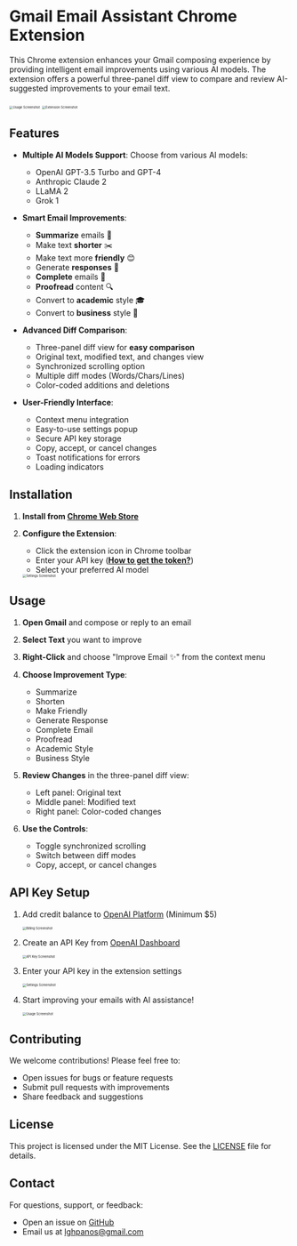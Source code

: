 # Gmail Email Assistant Chrome Extension

This Chrome extension enhances your Gmail composing experience by providing intelligent email improvements using various AI models. The extension offers a powerful three-panel diff view to compare and review AI-suggested improvements to your email text.

<img src="./README.assets/image-20241220182940746.png" alt="Usage Screenshot" style="zoom:40%;" />

<img src="./README.assets/image-20241220182313777.png" alt="Extension Screenshot" style="zoom:40%;" />

## Features

- **Multiple AI Models Support**: Choose from various AI models:
  - OpenAI GPT-3.5 Turbo and GPT-4
  - Anthropic Claude 2
  - LLaMA 2
  - Grok 1

- **Smart Email Improvements**:
  - **Summarize** emails 📝
  - Make text **shorter** ✂️
  - Make text more **friendly** 😊
  - Generate **responses** 💬
  - **Complete** emails 📧
  - **Proofread** content 🔍
  - Convert to **academic** style 🎓
  - Convert to **business** style 💼

- **Advanced Diff Comparison**:
  - Three-panel diff view for **easy comparison**
  - Original text, modified text, and changes view
  - Synchronized scrolling option
  - Multiple diff modes (Words/Chars/Lines)
  - Color-coded additions and deletions

- **User-Friendly Interface**:
  - Context menu integration
  - Easy-to-use settings popup
  - Secure API key storage
  - Copy, accept, or cancel changes
  - Toast notifications for errors
  - Loading indicators

## Installation

1. **Install from [Chrome Web Store](https://chromewebstore.google.com/detail/gmail-autocomplete/jpbpagapiifleboecbkfljelpeknlbcl)**

2. **Configure the Extension**:
   - Click the extension icon in Chrome toolbar
   - Enter your API key ([**How to get the token?**](##API-Key-Setup))
   - Select your preferred AI model

   <img src="./README.assets/image-20241220182532391.png" alt="Settings Screenshot" style="zoom:40%;" />

## Usage

1. **Open Gmail** and compose or reply to an email

2. **Select Text** you want to improve

3. **Right-Click** and choose "Improve Email ✨" from the context menu

4. **Choose Improvement Type**:
   - Summarize
   - Shorten
   - Make Friendly
   - Generate Response
   - Complete Email
   - Proofread
   - Academic Style
   - Business Style

5. **Review Changes** in the three-panel diff view:
   - Left panel: Original text
   - Middle panel: Modified text
   - Right panel: Color-coded changes

6. **Use the Controls**:
   - Toggle synchronized scrolling
   - Switch between diff modes
   - Copy, accept, or cancel changes

## API Key Setup

1. Add credit balance to [OpenAI Platform](https://platform.openai.com/settings/organization/billing/overview) (Minimum $5)

   <img src="./README.assets/5.png" alt="Billing Screenshot" style="zoom:40%;" />

2. Create an API Key from [OpenAI Dashboard](https://platform.openai.com/api-keys)

   <img src="./README.assets/4.png" alt="API Key Screenshot" style="zoom:40%;" />

3. Enter your API key in the extension settings

   <img src="./README.assets/image-20241220182532391.png" alt="Settings Screenshot" style="zoom:40%;" />

4. Start improving your emails with AI assistance!

   <img src="./README.assets/image-20241220182940746.png" alt="Usage Screenshot" style="zoom:40%;" />

## Contributing

We welcome contributions! Please feel free to:
- Open issues for bugs or feature requests
- Submit pull requests with improvements
- Share feedback and suggestions

## License

This project is licensed under the MIT License. See the [LICENSE](https://github.com/panoslin/GmailAutoComplete/blob/main/LICENSE) file for details.

## Contact

For questions, support, or feedback:
- Open an issue on [GitHub](https://github.com/panoslin/GmailAutoComplete/issues)
- Email us at lghpanos@gmail.com

